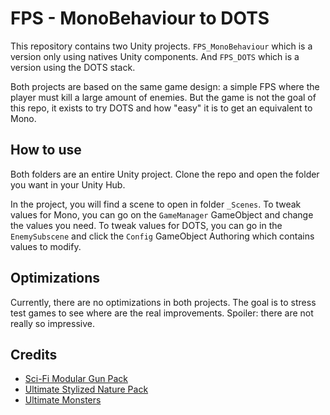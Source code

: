 # FPS - MonoBehaviour to DOTS

This repository contains two Unity projects. `FPS_MonoBehaviour` which
is a version only using natives Unity components. And `FPS_DOTS` which
is a version using the DOTS stack.

Both projects are based on the same game design: a simple FPS where the 
player must kill a large amount of enemies. But the game is not the goal
of this repo, it exists to try DOTS and how "easy" it is to get an equivalent
to Mono.

## How to use

Both folders are an entire Unity project. Clone the repo and open the folder
you want in your Unity Hub.

In the project, you will find a scene to open in folder `_Scenes`. 
To tweak values for Mono, you can go on the `GameManager` GameObject and change
the values you need.
To tweak values for DOTS, you can go in the `EnemySubscene` and click the `Config`
GameObject Authoring which contains values to modify.

## Optimizations

Currently, there are no optimizations in both projects. The goal is to stress
test games to see where are the real improvements. 
Spoiler: there are not really so impressive. 

## Credits

- [Sci-Fi Modular Gun Pack](https://quaternius.com/packs/scifimodularguns.html)
- [Ultimate Stylized Nature Pack](https://quaternius.com/packs/ultimatestylizednature.html)
- [Ultimate Monsters](https://quaternius.com/packs/ultimatemonsters.html)
